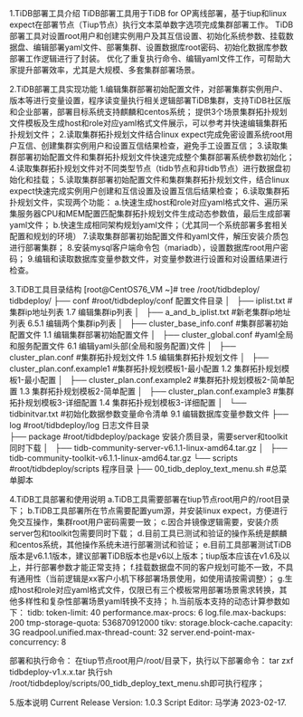 1.TiDB部署工具介绍
TiDB部署工具用于TiDB for OP离线部署，基于tiup和linux expect在部署节点（Tiup节点）执行文本菜单数字选项完成集群部署工作。
TiDB部署工具对设置root用户和创建实例用户及其互信设置、初始化系统参数、挂载数据盘、编辑部署yaml文件、部署集群、设置数据库root密码、初始化数据库参数部署工作逻辑进行了封装。
优化了重复执行命令、编辑yaml文件工作，可帮助大家提升部署效率，尤其是大规模、多套集群部署场景。


2.TiDB部署工具实现功能
1.编辑集群部署初始配置文件，对部署集群实例用户、版本等进行变量设置，程序读变量执行相关逻辑部署TiDB集群，支持TiDB社区版和企业部署，部署目标系统支持麒麟和centos系统；
提供3个场景集群拓扑规划文件模板及生成host和role对应yaml格式文件展示，可以参考并快速编辑集群拓扑规划文件；
2.读取集群拓扑规划文件结合linux expect完成免密设置系统root用户互信、创建集群实例用户和设置互信结果检查，避免手工设置互信；
3.读取集群部署初始配置文件和集群拓扑规划文件快速完成整个集群部署系统参数初始化；
4.读取集群拓扑规划文件对不同类型节点（tidb节点和非tidb节点）进行数据盘初始化和挂载；
5.读取集群部署初始配置文件和集群集群拓扑规划文件，结合linux expect快速完成实例用户创建和互信设置及设置互信后结果检查；
6.读取集群拓扑规划文件，实现两个功能：
a.快速生成host和role对应yaml格式文件、遍历采集服务器CPU和MEM配置匹配集群拓扑规划文件生成动态参数值，最后生成部署yaml文件；
b.快速生成相同架构规划yaml文件；（尤其同一个系统部署多套相关配置和规划的环境）
7.读取集群部署初始配置文件和yaml文件，解压安装介质包进行部署集群；
8.安装mysql客户端命令包（mariadb），设置数据库root用户密码；
9.编辑和读取数据库变量参数文件，对变量参数进行设置和对设置结果进行检查。


3.TiDB工具目录结构
[root@CentOS76_VM ~]# tree  /root/tidbdeploy/
tidbdeploy/
├── conf                            #root/tidbdeploy/conf 配置文件目录 
│   ├── iplist.txt                  #集群ip地址列表             1.7 编辑集群ip列表
│   ├── a_and_b_iplist.txt          #新老集群ip地址列表         6.5.1 编辑两个集群ip列表
│   ├── cluster_base_info.conf      #集群部署初始配置文件       1.1 编辑集群部署初始配置文件
│   ├── cluster_global.conf         #yaml全局和服务配置文件     6.1 编辑yaml头部(全局和服务配置)文件
│   ├── cluster_plan.conf           #集群拓扑规划文件           1.5 编辑集群拓扑规划文件
│   ├── cluster_plan.conf.example1  #集群拓扑规划模板1-最小配置  1.2 集群拓扑规划模板1-最小配置
│   ├── cluster_plan.conf.example2  #集群拓扑规划模板2-简单配置  1.3 集群拓扑规划模板2-简单配置
│   ├── cluster_plan.conf.example3  #集群拓扑规划模板3-详细配置  1.4 集群拓扑规划模板3-详细配置
│   └── tidbinitvar.txt             #初始化数据参数变量命令清单  9.1 编辑数据库变量参数文件
├── log                             #root/tidbdeploy/log  日志文件目录                   
├── package                         #root/tidbdeploy/package 安装介质目录，需要server和toolkit同时下载
│   ├── tidb-community-server-v6.1.1-linux-amd64.tar.gz
│   ├── tidb-community-toolkit-v6.1.1-linux-amd64.tar.gz
└── scripts                         #root/tidbdeploy/scripts 程序目录 
    ├── 00_tidb_deploy_text_menu.sh  #总菜单脚本


4.TiDB工具部署和使用说明
a.TiDB工具需要部署在tiup节点root用户的/root目录下；
b.TiDB工具部署所在节点需要配置yum源，并安装linux expect，方便进行免交互操作，集群root用户密码需要一致；
c.因合并镜像逻辑需要，安装介质server包和toolkit包需要同时下载；
d.目前工具已测试和验证的操作系统是麒麟和centos系统，其他操作系统未进行部署测试和验证；
e.目前工具部署测试TiDB版本是v6.1.1版本，建议部署TiDB版本也是v6以上版本；tiup版本应该在v1.6及以上，并行部署参数才能正常支持；
f.挂载数据盘不同的客户规划可能不一致，不具有通用性（当前逻辑是xx客户小机下移部署场景使用，如使用请按需调整）；
g.生成host和role对应yaml格式文件，仅限已有三个模板常用部署场景需求转换，其他多样性和复杂性部署场景yaml转换不支持；
h.当前版本支持的动态计算参数如下：
 tidb:
    token-limit: 40
    performance.max-procs: 6
    log.file.max-backups: 200
    tmp-storage-quota: 536870912000
  tikv:
    storage.block-cache.capacity: 3G
    readpool.unified.max-thread-count: 32
    server.end-point-max-concurrency: 8


部署和执行命令：
在tiup节点root用户/root/目录下，执行以下部署命令：
tar zxf  tidbdeploy-v1.x.x.tar
执行sh /root/tidbdeploy/scripts/00_tidb_deploy_text_menu.sh即可执行程序；


5.版本说明
Current Release Version: 1.0.3
Script Editor: 马学涛
2023-02-17.


